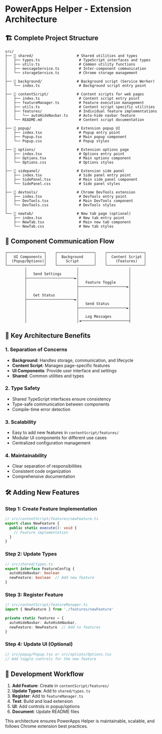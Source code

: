 # PowerApps Helper - Extension Architecture

## 🏗️ **Complete Project Structure**

```text
src/
├── 📁 shared/                    # Shared utilities and types
│   ├── types.ts                  # TypeScript interfaces and types
│   ├── utils.ts                  # Common utility functions
│   ├── messageService.ts         # Inter-component communication
│   └── storageService.ts         # Chrome storage management
│
├── 📁 background/                # Background script (Service Worker)
│   └── index.ts                  # Background script entry point
│
├── 📁 contentScript/             # Content scripts for web pages
│   ├── index.ts                  # Content script entry point
│   ├── featureManager.ts         # Feature execution management
│   ├── utils.ts                  # Content script specific utilities
│   ├── features/                 # Individual feature implementations
│   │   └── autoHideNavbar.ts     # Auto-hide navbar feature
│   └── README.md                 # Content script documentation
│
├── 📁 popup/                     # Extension popup UI
│   ├── index.tsx                 # Popup entry point
│   ├── Popup.tsx                 # Main popup component
│   └── Popup.css                 # Popup styles
│
├── 📁 options/                   # Extension options page
│   ├── index.tsx                 # Options entry point
│   ├── Options.tsx               # Main options component
│   └── Options.css               # Options styles
│
├── 📁 sidepanel/                 # Extension side panel
│   ├── index.tsx                 # Side panel entry point
│   ├── SidePanel.tsx             # Main side panel component
│   └── SidePanel.css             # Side panel styles
│
├── 📁 devtools/                  # Chrome DevTools extension
│   ├── index.tsx                 # DevTools entry point
│   ├── DevTools.tsx              # Main DevTools component
│   └── DevTools.css              # DevTools styles
│
└── 📁 newtab/                    # New tab page (optional)
    ├── index.tsx                 # New tab entry point
    ├── NewTab.tsx                # Main new tab component
    └── NewTab.css                # New tab styles
```

## 🔄 **Component Communication Flow**

```text
┌─────────────────┐    ┌─────────────────┐    ┌─────────────────┐
│   UI Components │    │  Background     │    │  Content Script │
│  (Popup/Options)│    │    Script       │    │    (Features)   │
└─────────────────┘    └─────────────────┘    └─────────────────┘
         │                       │                       │
         │   Send Settings       │                       │
         ├──────────────────────►│                       │
         │                       │   Feature Toggle      │
         │                       ├──────────────────────►│
         │                       │                       │
         │   Get Status          │                       │
         ├──────────────────────►│                       │
         │                       │   Send Status         │
         │                       ├──────────────────────►│
         │                       │                       │
         │                       │   Log Messages        │
         │                       │◄──────────────────────┤
```

## 🎯 **Key Architecture Benefits**

### **1. Separation of Concerns**

- **Background**: Handles storage, communication, and lifecycle
- **Content Script**: Manages page-specific features
- **UI Components**: Provide user interface and settings
- **Shared**: Common utilities and types

### **2. Type Safety**

- Shared TypeScript interfaces ensure consistency
- Type-safe communication between components
- Compile-time error detection

### **3. Scalability**

- Easy to add new features in `contentScript/features/`
- Modular UI components for different use cases
- Centralized configuration management

### **4. Maintainability**

- Clear separation of responsibilities
- Consistent code organization
- Comprehensive documentation

## 🛠️ **Adding New Features**

### **Step 1: Create Feature Implementation**

```typescript
// src/contentScript/features/newFeature.ts
export class NewFeature {
  public static execute(): void {
    // Feature implementation
  }
}
```

### **Step 2: Update Types**

```typescript
// src/shared/types.ts
export interface FeatureConfig {
  autoHideNavbar: boolean
  newFeature: boolean  // Add new feature
}
```

### **Step 3: Register Feature**

```typescript
// src/contentScript/featureManager.ts
import { NewFeature } from './features/newFeature'

private static features = {
  autoHideNavbar: AutoHideNavbar,
  newFeature: NewFeature  // Add to features
}
```

### **Step 4: Update UI (Optional)**

```typescript
// src/popup/Popup.tsx or src/options/Options.tsx
// Add toggle controls for the new feature
```

## 🔧 **Development Workflow**

1. **Add Feature**: Create in `contentScript/features/`
2. **Update Types**: Add to `shared/types.ts`
3. **Register**: Add to `featureManager.ts`
4. **Test**: Build and load extension
5. **UI**: Add controls in popup/options
6. **Document**: Update README files

This architecture ensures PowerApps Helper is maintainable, scalable, and follows Chrome extension best practices.

